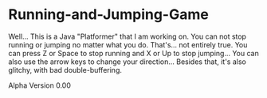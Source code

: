Running-and-Jumping-Game
========================

Well... This is a Java "Platformer" that I am working on. You can not stop running or jumping no matter what you do.
That's... not entirely true. You can press Z or Space to stop running and X or Up to stop jumping...
You can also use the arrow keys to change your direction...
Besides that, it's also glitchy, with bad double-buffering.

Alpha Version 0.00
